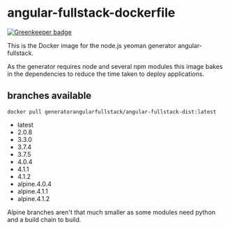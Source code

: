 # angular-fullstack-dockerfile

[![Greenkeeper badge](https://badges.greenkeeper.io/angular-fullstack/angular-fullstack-dockerfile.svg)](https://greenkeeper.io/)

This is the Docker image for the node.js yeoman generator angular-fullstack.

As the generator requires node and several npm modules this image bakes in the dependencies to reduce the time taken to deploy applications.

## branches available 
```
docker pull generatorangularfullstack/angular-fullstack-dist:latest
```

- latest
- 2.0.8
- 3.3.0
- 3.7.4
- 3.7.5
- 4.0.4
- 4.1.1
- 4.1.2
- alpine.4.0.4
- alpine.4.1.1
- alpine.4.1.2

Alpine branches aren't that much smaller as some modules need python and a build chain to build. 
